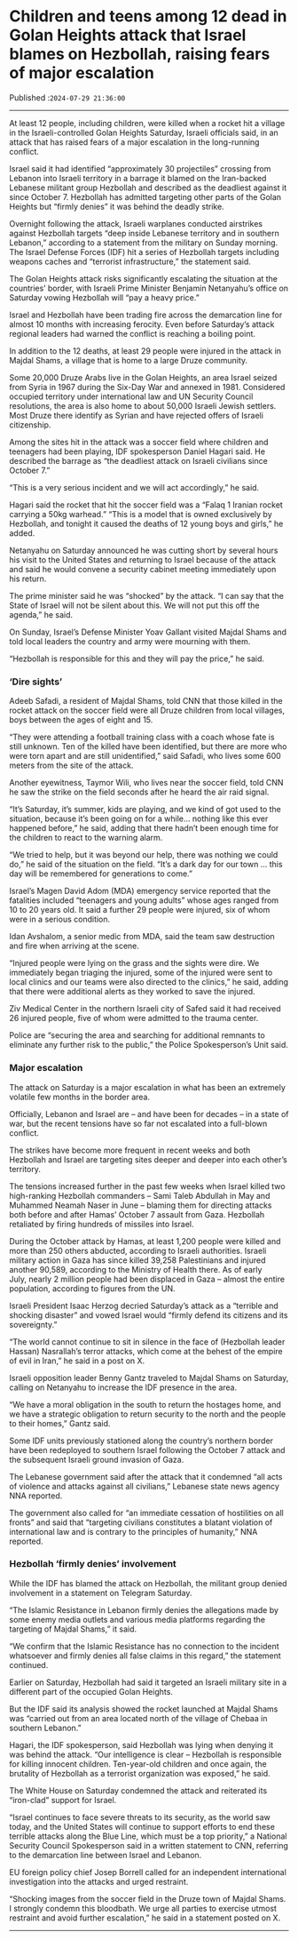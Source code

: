 # Children and teens among 12 dead in Golan Heights attack that Israel blames on Hezbollah, raising fears of major escalation

Published :`2024-07-29 21:36:00`

---

At least 12 people, including children, were killed when a rocket hit a village in the Israeli-controlled Golan Heights Saturday, Israeli officials said, in an attack that has raised fears of a major escalation in the long-running conflict.

Israel said it had identified “approximately 30 projectiles” crossing from Lebanon into Israeli territory in a barrage it blamed on the Iran-backed Lebanese militant group Hezbollah and described as the deadliest against it since October 7. Hezbollah has admitted targeting other parts of the Golan Heights but “firmly denies” it was behind the deadly strike.

Overnight following the attack, Israeli warplanes conducted airstrikes against Hezbollah targets “deep inside Lebanese territory and in southern Lebanon,” according to a statement from the military on Sunday morning. The Israel Defense Forces (IDF) hit a series of Hezbollah targets including weapons caches and “terrorist infrastructure,” the statement said.

The Golan Heights attack risks significantly escalating the situation at the countries’ border, with Israeli Prime Minister Benjamin Netanyahu’s office on Saturday vowing Hezbollah will “pay a heavy price.”

Israel and Hezbollah have been trading fire across the demarcation line for almost 10 months with increasing ferocity. Even before Saturday’s attack regional leaders had warned the conflict is reaching a boiling point.

In addition to the 12 deaths, at least 29 people were injured in the attack in Majdal Shams, a village that is home to a large Druze community.

Some 20,000 Druze Arabs live in the Golan Heights, an area Israel seized from Syria in 1967 during the Six-Day War and annexed in 1981. Considered occupied territory under international law and UN Security Council resolutions, the area is also home to about 50,000 Israeli Jewish settlers. Most Druze there identify as Syrian and have rejected offers of Israeli citizenship.

Among the sites hit in the attack was a soccer field where children and teenagers had been playing, IDF spokesperson Daniel Hagari said. He described the barrage as “the deadliest attack on Israeli civilians since October 7.”

“This is a very serious incident and we will act accordingly,” he said.

Hagari said the rocket that hit the soccer field was a “Falaq 1 Iranian rocket carrying a 50kg warhead.” “This is a model that is owned exclusively by Hezbollah, and tonight it caused the deaths of 12 young boys and girls,” he added.

Netanyahu on Saturday announced he was cutting short by several hours his visit to the United States and returning to Israel because of the attack and said he would convene a security cabinet meeting immediately upon his return.

The prime minister said he was “shocked” by the attack. “I can say that the State of Israel will not be silent about this. We will not put this off the agenda,” he said.

On Sunday, Israel’s Defense Minister Yoav Gallant visited Majdal Shams and told local leaders the country and army were mourning with them.

“Hezbollah is responsible for this and they will pay the price,” he said.

### ‘Dire sights’

Adeeb Safadi, a resident of Majdal Shams, told CNN that those killed in the rocket attack on the soccer field were all Druze children from local villages, boys between the ages of eight and 15.

“They were attending a football training class with a coach whose fate is still unknown. Ten of the killed have been identified, but there are more who were torn apart and are still unidentified,” said Safadi, who lives some 600 meters from the site of the attack.

Another eyewitness, Taymor Wili, who lives near the soccer field, told CNN he saw the strike on the field seconds after he heard the air raid signal.

“It’s Saturday, it’s summer, kids are playing, and we kind of got used to the situation, because it’s been going on for a while… nothing like this ever happened before,” he said, adding that there hadn’t been enough time for the children to react to the warning alarm.

“We tried to help, but it was beyond our help, there was nothing we could do,” he said of the situation on the field. “It’s a dark day for our town … this day will be remembered for generations to come.”

Israel’s Magen David Adom (MDA) emergency service reported that the fatalities included “teenagers and young adults” whose ages ranged from 10 to 20 years old. It said a further 29 people were injured, six of whom were in a serious condition.

Idan Avshalom, a senior medic from MDA, said the team saw destruction and fire when arriving at the scene.

“Injured people were lying on the grass and the sights were dire. We immediately began triaging the injured, some of the injured were sent to local clinics and our teams were also directed to the clinics,” he said, adding that there were additional alerts as they worked to save the injured.

Ziv Medical Center in the northern Israeli city of Safed said it had received 26 injured people, five of whom were admitted to the trauma center.

Police are “securing the area and searching for additional remnants to eliminate any further risk to the public,” the Police Spokesperson’s Unit said.

### Major escalation

The attack on Saturday is a major escalation in what has been an extremely volatile few months in the border area.

Officially, Lebanon and Israel are – and have been for decades – in a state of war, but the recent tensions have so far not escalated into a full-blown conflict.

The strikes have become more frequent in recent weeks and both Hezbollah and Israel are targeting sites deeper and deeper into each other’s territory.

The tensions increased further in the past few weeks when Israel killed two high-ranking Hezbollah commanders – Sami Taleb Abdullah in May and Muhammed Neamah Naser in June – blaming them for directing attacks both before and after Hamas’ October 7 assault from Gaza. Hezbollah retaliated by firing hundreds of missiles into Israel.

During the October attack by Hamas, at least 1,200 people were killed and more than 250 others abducted, according to Israeli authorities. Israeli military action in Gaza has since killed 39,258 Palestinians and injured another 90,589, according to the Ministry of Health there. As of early July, nearly 2 million people had been displaced in Gaza – almost the entire population, according to figures from the UN.

Israeli President Isaac Herzog decried Saturday’s attack as a “terrible and shocking disaster” and vowed Israel would “firmly defend its citizens and its sovereignty.”

“The world cannot continue to sit in silence in the face of (Hezbollah leader Hassan) Nasrallah’s terror attacks, which come at the behest of the empire of evil in Iran,” he said in a post on X.

Israeli opposition leader Benny Gantz traveled to Majdal Shams on Saturday, calling on Netanyahu to increase the IDF presence in the area.

“We have a moral obligation in the south to return the hostages home, and we have a strategic obligation to return security to the north and the people to their homes,” Gantz said.

Some IDF units previously stationed along the country’s northern border have been redeployed to southern Israel following the October 7 attack and the subsequent Israeli ground invasion of Gaza.

The Lebanese government said after the attack that it condemned “all acts of violence and attacks against all civilians,” Lebanese state news agency NNA reported.

The government also called for “an immediate cessation of hostilities on all fronts” and said that “targeting civilians constitutes a blatant violation of international law and is contrary to the principles of humanity,” NNA reported.

### Hezbollah ‘firmly denies’ involvement

While the IDF has blamed the attack on Hezbollah, the militant group denied involvement in a statement on Telegram Saturday.

“The Islamic Resistance in Lebanon firmly denies the allegations made by some enemy media outlets and various media platforms regarding the targeting of Majdal Shams,” it said.

“We confirm that the Islamic Resistance has no connection to the incident whatsoever and firmly denies all false claims in this regard,” the statement continued.

Earlier on Saturday, Hezbollah had said it targeted an Israeli military site in a different part of the occupied Golan Heights.

But the IDF said its analysis showed the rocket launched at Majdal Shams was “carried out from an area located north of the village of Chebaa in southern Lebanon.”

Hagari, the IDF spokesperson, said Hezbollah was lying when denying it was behind the attack. “Our intelligence is clear – Hezbollah is responsible for killing innocent children. Ten-year-old children and once again, the brutality of Hezbollah as a terrorist organization was exposed,” he said.

The White House on Saturday condemned the attack and reiterated its “iron-clad” support for Israel.

“Israel continues to face severe threats to its security, as the world saw today, and the United States will continue to support efforts to end these terrible attacks along the Blue Line, which must be a top priority,” a National Security Council Spokesperson said in a written statement to CNN, referring to the demarcation line between Israel and Lebanon.

EU foreign policy chief Josep Borrell called for an independent international investigation into the attacks and urged restraint.

“Shocking images from the soccer field in the Druze town of Majdal Shams. I strongly condemn this bloodbath. We urge all parties to exercise utmost restraint and avoid further escalation,” he said in a statement posted on X.

---

